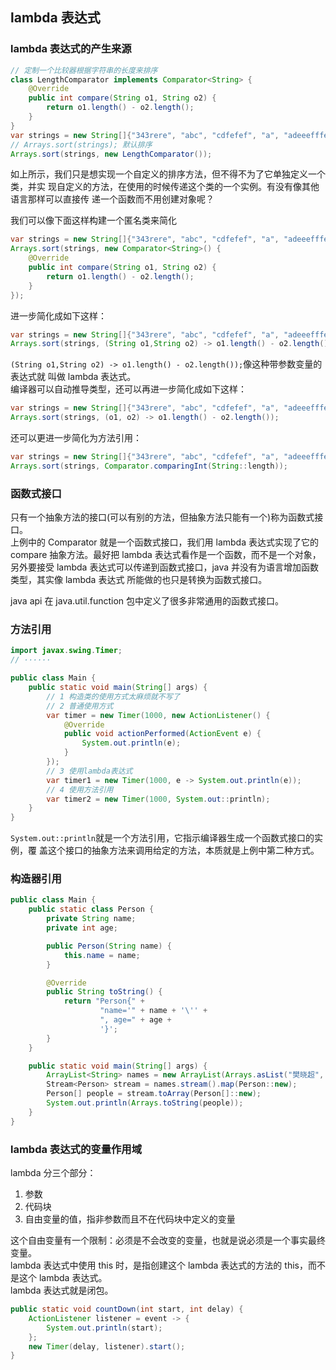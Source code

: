 ## lambda 表达式

### lambda 表达式的产生来源

```java
// 定制一个比较器根据字符串的长度来排序
class LengthComparator implements Comparator<String> {
    @Override
    public int compare(String o1, String o2) {
        return o1.length() - o2.length();
    }
}
var strings = new String[]{"343rere", "abc", "cdfefef", "a", "adeeefffeerf"};
// Arrays.sort(strings); 默认排序
Arrays.sort(strings, new LengthComparator());
```

如上所示，我们只是想实现一个自定义的排序方法，但不得不为了它单独定义一个类，并实
现自定义的方法，在使用的时候传递这个类的一个实例。有没有像其他语言那样可以直接传
递一个函数而不用创建对象呢？

我们可以像下面这样构建一个匿名类来简化

```java
var strings = new String[]{"343rere", "abc", "cdfefef", "a", "adeeefffeerf"};
Arrays.sort(strings, new Comparator<String>() {
    @Override
    public int compare(String o1, String o2) {
        return o1.length() - o2.length();
    }
});
```

进一步简化成如下这样：

```java
var strings = new String[]{"343rere", "abc", "cdfefef", "a", "adeeefffeerf"};
Arrays.sort(strings, (String o1,String o2) -> o1.length() - o2.length());
```

`(String o1,String o2) -> o1.length() - o2.length());`像这种带参数变量的表达式就
叫做 lambda 表达式。  
编译器可以自动推导类型，还可以再进一步简化成如下这样：

```java
var strings = new String[]{"343rere", "abc", "cdfefef", "a", "adeeefffeerf"};
Arrays.sort(strings, (o1, o2) -> o1.length() - o2.length());
```

还可以更进一步简化为方法引用：

```java
var strings = new String[]{"343rere", "abc", "cdfefef", "a", "adeeefffeerf"};
Arrays.sort(strings, Comparator.comparingInt(String::length));
```

### 函数式接口

只有一个抽象方法的接口(可以有别的方法，但抽象方法只能有一个)称为函数式接口。  
上例中的 Comparator 就是一个函数式接口，我们用 lambda 表达式实现了它的 compare
抽象方法。最好把 lambda 表达式看作是一个函数，而不是一个对象，另外要接受 lambda
表达式可以传递到函数式接口，java 并没有为语言增加函数类型，其实像 lambda 表达式
所能做的也只是转换为函数式接口。

java api 在 java.util.function 包中定义了很多非常通用的函数式接口。

### 方法引用

```java
import javax.swing.Timer;
// ······

public class Main {
    public static void main(String[] args) {
        // 1 构造类的使用方式太麻烦就不写了
        // 2 普通使用方式
        var timer = new Timer(1000, new ActionListener() {
            @Override
            public void actionPerformed(ActionEvent e) {
                System.out.println(e);
            }
        });
        // 3 使用lambda表达式
        var timer1 = new Timer(1000, e -> System.out.println(e));
        // 4 使用方法引用
        var timer2 = new Timer(1000, System.out::println);
    }
}
```

`System.out::println`就是一个方法引用，它指示编译器生成一个函数式接口的实例，覆
盖这个接口的抽象方法来调用给定的方法，本质就是上例中第二种方式。

### 构造器引用

```java
public class Main {
    public static class Person {
        private String name;
        private int age;

        public Person(String name) {
            this.name = name;
        }

        @Override
        public String toString() {
            return "Person{" +
                    "name='" + name + '\'' +
                    ", age=" + age +
                    '}';
        }
    }

    public static void main(String[] args) {
        ArrayList<String> names = new ArrayList(Arrays.asList("樊晓超", "宋晓青", "梵穆圣"));
        Stream<Person> stream = names.stream().map(Person::new);
        Person[] people = stream.toArray(Person[]::new);
        System.out.println(Arrays.toString(people));
    }
}
```

### lambda 表达式的变量作用域

lambda 分三个部分：

1. 参数
2. 代码块
3. 自由变量的值，指非参数而且不在代码块中定义的变量

这个自由变量有一个限制：必须是不会改变的变量，也就是说必须是一个事实最终变量。  
lambda 表达式中使用 this 时，是指创建这个 lambda 表达式的方法的 this，而不是这个
lambda 表达式。  
lambda 表达式就是闭包。

```java
public static void countDown(int start, int delay) {
    ActionListener listener = event -> {
        System.out.println(start);
    };
    new Timer(delay, listener).start();
}
```
